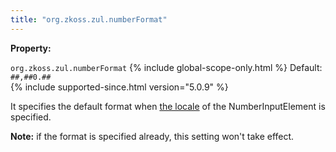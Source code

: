 ```yaml
---
title: "org.zkoss.zul.numberFormat"
---
```


**Property:**

`org.zkoss.zul.numberFormat`
{% include global-scope-only.html %}
Default: `##,##0.##`  
{% include supported-since.html version="5.0.9" %}

It specifies the default format when [ the locale]({{site.baseurl}}/zk_component_ref/numberinputelement#Per-component_Locale)
of the NumberInputElement is specified.

**Note:** if the format is specified already, this setting won't take
effect.
